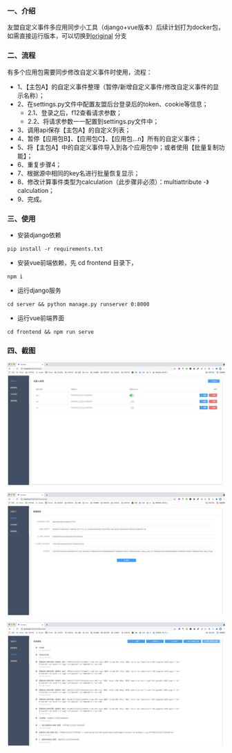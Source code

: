 ### 一、介绍
友盟自定义事件多应用同步小工具（django+vue版本）后续计划打为docker包，如需直接运行版本，可以切换到[original](https://gitee.com/samge007/UmengEventManage/tree/original) 分支


### 二、流程
有多个应用包需要同步修改自定义事件时使用，流程：

- 1、【主包A】的自定义事件整理（暂停/新增自定义事件/修改自定义事件的显示名称）；
- 2、在settings.py文件中配置友盟后台登录后的token、cookie等信息；
  - 2.1、登录之后，f12查看请求参数；
  - 2.2、将请求参数一一配置到settings.py文件中；
- 3、调用api保存【主包A】的自定义列表；
- 4、暂停【应用包B】、【应用包C】、【应用包...n】所有的自定义事件；
- 5、将【主包A】中的自定义事件导入到各个应用包中；或者使用【批量复制功能】；
- 6、重复步骤4；
- 7、根据源中相同的key名进行批量恢复显示；
- 8、修改计算事件类型为calculation（此步骤非必须）：multiattribute -》 calculation；
- 9、完成。

### 三、使用

- 安装django依赖
```
pip install -r requirements.txt
```
- 安装vue前端依赖，先 cd frontend 目录下，
```
npm i
```
- 运行django服务
```
cd server && python manage.py runserver 0:8000
```
- 运行vue前端界面
```
cd frontend && npm run serve
```

### 四、截图

![Image text](screenshots/img1.png)

![Image text](screenshots/img2.png)

![Image text](screenshots/img3.png)